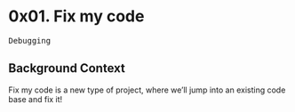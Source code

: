 # 0x01. Fix my code

<kbd>Debugging</kbd>

## Background Context

Fix my code is a new type of project, where we’ll jump into an existing code base and fix it!
